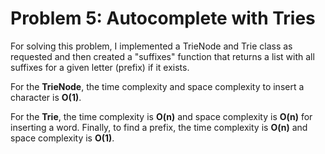 # Problem 5: Autocomplete with Tries

For solving this problem, I implemented a TrieNode and Trie class as requested and then created a 
"suffixes" function that returns a list with all suffixes for a given letter (prefix) if it exists.

For the **TrieNode**, the time complexity and space complexity to insert a character is **O(1)**.

For the **Trie**, the time complexity is **O(n)** and space complexity is **O(n)** for inserting a word. 
Finally, to find a prefix, the time complexity is **O(n)** and space complexity is **O(1)**.